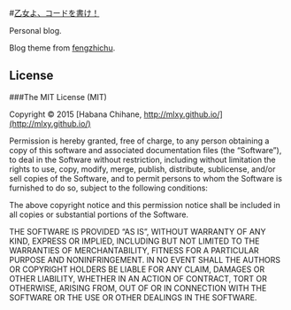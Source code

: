 #[乙女よ、コードを書け！](https://mlxy.github.io)

Personal blog.

Blog theme from [fengzhichu](https://github.com/fengzhichu "fengzhichu").

## License

###The MIT License (MIT)

Copyright © 2015 [Habana Chihane, http://mlxy.github.io/](http://mlxy.github.io/)

Permission is hereby granted, free of charge, to any person obtaining a copy of this software and associated documentation files (the “Software”), to deal in the Software without restriction, including without limitation the rights to use, copy, modify, merge, publish, distribute, sublicense, and/or sell copies of the Software, and to permit persons to whom the Software is furnished to do so, subject to the following conditions:

The above copyright notice and this permission notice shall be included in all copies or substantial portions of the Software.

THE SOFTWARE IS PROVIDED “AS IS”, WITHOUT WARRANTY OF ANY KIND, EXPRESS OR IMPLIED, INCLUDING BUT NOT LIMITED TO THE WARRANTIES OF MERCHANTABILITY, FITNESS FOR A PARTICULAR PURPOSE AND NONINFRINGEMENT. IN NO EVENT SHALL THE AUTHORS OR COPYRIGHT HOLDERS BE LIABLE FOR ANY CLAIM, DAMAGES OR OTHER LIABILITY, WHETHER IN AN ACTION OF CONTRACT, TORT OR OTHERWISE, ARISING FROM, OUT OF OR IN CONNECTION WITH THE SOFTWARE OR THE USE OR OTHER DEALINGS IN THE SOFTWARE.
